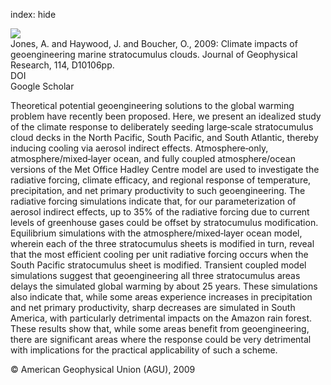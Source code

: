 index: hide

<div class="Citation">
    <div class="Citation-thumb CitationThumb-linked"  data-href="https://doi.org/10.1029/2008jd011450">
      <img src="https://static.claimspace.cloud/climate-study-static/refs/thumbs/7/Jones_et_al_2009-thumb.png" />
    </div>

  <div class="Citation-body">
    <div class="Citation-text">Jones, A. and Haywood, J. and Boucher, O., 2009: Climate impacts of geoengineering marine stratocumulus clouds. <span class="Article-journal">Journal of Geophysical Research, </span><span class="Article-volume">114, </span>D10106pp.</div>
    <div class="Citation-links">
      <div class="CitationLink" data-href="https://doi.org/10.1029/2008jd011450">
        <div class="CitationLink-icon CitationLink-Doi"></div>
        <div class="CitationLink-text">DOI</div>
      </div>
      <div class="CitationLink" data-href="https://scholar.google.com/scholar?q=10.1029/2008jd011450">
        <div class="CitationLink-icon CitationLink-Scholar"></div>
        <div class="CitationLink-text">Google Scholar</div>
      </div>
    </div>
  </div>
</div>

Theoretical potential geoengineering solutions to the global warming problem have recently been proposed. Here, we present an idealized study of the climate response to deliberately seeding large‐scale stratocumulus cloud decks in the North Pacific, South Pacific, and South Atlantic, thereby inducing cooling via aerosol indirect effects. Atmosphere‐only, atmosphere/mixed‐layer ocean, and fully coupled atmosphere/ocean versions of the Met Office Hadley Centre model are used to investigate the radiative forcing, climate efficacy, and regional response of temperature, precipitation, and net primary productivity to such geoengineering. The radiative forcing simulations indicate that, for our parameterization of aerosol indirect effects, up to 35% of the radiative forcing due to current levels of greenhouse gases could be offset by stratocumulus modification. Equilibrium simulations with the atmosphere/mixed‐layer ocean model, wherein each of the three stratocumulus sheets is modified in turn, reveal that the most efficient cooling per unit radiative forcing occurs when the South Pacific stratocumulus sheet is modified. Transient coupled model simulations suggest that geoengineering all three stratocumulus areas delays the simulated global warming by about 25 years. These simulations also indicate that, while some areas experience increases in precipitation and net primary productivity, sharp decreases are simulated in South America, with particularly detrimental impacts on the Amazon rain forest. These results show that, while some areas benefit from geoengineering, there are significant areas where the response could be very detrimental with implications for the practical applicability of such a scheme.

<div class="Citation-copy">
&copy; American Geophysical Union (AGU), 2009
</div>
